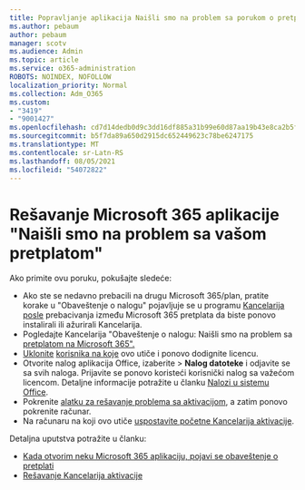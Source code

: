 ```yaml
---
title: Popravljanje aplikacija Naišli smo na problem sa porukom o pretplati
ms.author: pebaum
author: pebaum
manager: scotv
ms.audience: Admin
ms.topic: article
ms.service: o365-administration
ROBOTS: NOINDEX, NOFOLLOW
localization_priority: Normal
ms.collection: Adm_O365
ms.custom:
- "3419"
- "9001427"
ms.openlocfilehash: cd7d14dedb0d9c3dd16df885a31b99e60d87aa19b43e8ca2b5f46e6ce7b5e035
ms.sourcegitcommit: b5f7da89a650d2915dc652449623c78be6247175
ms.translationtype: MT
ms.contentlocale: sr-Latn-RS
ms.lasthandoff: 08/05/2021
ms.locfileid: "54072822"
---
```

# <a name="fixing-the-microsoft-365-apps-weve-run-into-a-problem-with-your-subscription-message"></a>Rešavanje Microsoft 365 aplikacije "Naišli smo na problem sa vašom pretplatom"

Ako primite ovu poruku, pokušajte sledeće:

- Ako ste se nedavno prebacili na drugu Microsoft 365/plan, pratite korake u "Obaveštenje o nalogu" pojavljuje se u programu [Kancelarija posle](https://support.office.com/article/account-notice-appears-in-office-after-switching-office-365-plans-857dc33a-1efc-4ce7-ac3f-ef616314e27d) prebacivanja između Microsoft 365 pretplata da biste ponovo instalirali ili ažurirali Kancelarija.
- Pogledajte Kancelarija "Obaveštenje o nalogu: Naišli smo na problem sa [pretplatom na Microsoft 365".](https://support.office.com/article/office-error-account-notice-we-ve-run-into-a-problem-with-your-office-365-subscription-17f71ecb-f53c-4f3d-ae18-7230ca1594c1) 
- [Uklonite](https://docs.microsoft.com/microsoft-365/admin/manage/remove-licenses-from-users) [korisnika na koje](https://docs.microsoft.com/microsoft-365/admin/manage/assign-licenses-to-users) ovo utiče i ponovo dodignite licencu.
- Otvorite nalog aplikacija Office, izaberite   >  **Nalog datoteke** i odjavite se sa svih naloga. Prijavite se ponovo koristeći korisnički nalog sa važećom licencom. Detaljne informacije potražite u članku [Nalozi u sistemu Office](https://support.office.com/article/628ea040-f265-49de-b986-be09c3ebf8a9).
- Pokrenite [alatku za rešavanje problema sa aktivacijom](https://aka.ms/SARA-OfficeActivation-Alchemy), a zatim ponovo pokrenite računar.
- Na računaru na koji ovo utiče [uspostavite početne Kancelarija aktivacije](https://docs.microsoft.com/office365/troubleshoot/activation/reset-office-365-proplus-activation-state).

Detaljna uputstva potražite u članku:
- [Kada otvorim neku Microsoft 365 aplikaciju, pojavi se obaveštenje o pretplati](https://support.office.com/article/4cabe32c-f594-4c0e-9191-3d3ade10cceb)
- [Rešavanje Kancelarija aktivacije](https://support.office.com/article/0d23d3c0-c19c-4b2f-9845-5344fedc4380)